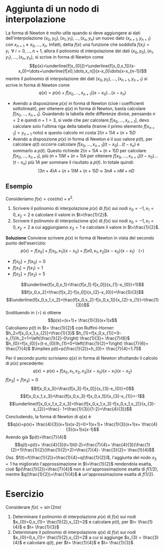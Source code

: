 # Aggiunta di un nodo di interpolazione

La forma di Newton è molto utile quando si deve aggiungere ai dati dell'interpolazione $(x_0,y_0),(x_1,y_1),\dots,(x_n,y_n)$ un nuovo dato $(x_{n+1},y_{n+1})$ con $x_{n+1}\neq x_0,\dots,x_n$. Infatti, detta $f(x)$ una funzione che soddisfa $f(x_{i})=y_{i}\:\:\forall \:i=0,\dots,n+1$, allora il polinomio di interpolazione dei dati $(x_0,y_0),(x_1,y_1),\dots,(x_n,y_n)$, si scrive in forma di Newton come$$p(x)=\underline{f[x_{0}]}+\underline{f[x_0,x_1]}(x-x_0)+\dots+\underline{f[x0,\dots,x_n]}(x-x_0)\dots(x-x_{n-1})$$ mentre il polinomio di interpolazione dei dati $(x_0,y_0),\dots,(x_{n+1},y_{n+1})$ si scrive in forma di Newton come $$q(x)=p(x)+f[x_0,\dots,x_{n+1}](x-x_0)\dots(x-x_n)$$
- Avendo a disposizione $p(x)$ in forma di Newton (cioè i coefficienti sottolineati), per ottenere $q(x)$ in forma di Newton, basta calcolare $f[x_0,\dots,x_{n+1}]$. Guardando la tabella delle differenze divise, pensando $n=2$ e quindi $n+1=3$, si vede che per calcolare $f[x_0,\dots,x_{n+1}]$, devo calcolare solo l'ultima riga della tabella (tranne il primo elemento $f[x_{n+1}]=y_{n+1}$ noto) e questo calcolo mi costa $2(n+1)A+(n+1)D$
- Avendo a disposzione $p(x)$ in forma di Newton e il suo valore $p(t)$, per calcolare $q(t)$ occorre calcolare $f[x_0,\dots,x_{n+1}](t-x_0)\dots(t-x_n)$ e sommarlo a $p(t)$. Questo richiede $2(n+1)A+(n+1)D$ per calcolare $f[x_0,\dots,x_{n+1}]$, più $(n+1)M+(n+1)A$ per ottenere $f[x_0,\dots,x_{n+1}](t-x_0)\dots(t-x_n)$ più $1A$ per sommare il risultato a $p(t)$. In totale quindi: $$(3n+4)A+(n+1)M+(n+1)D\approx3nA+nM+nD$$
## Esempio 
Consideriamo $f(x)=cos(\pi x)+x^{2}$.
1. Scrivere il polinomio di interpolazione $p(x)$ di $f(x)$ sui nodi $x_{0}=-1,x_1=0,x_2=2$ e calcolare il valore in $t=\frac{1}{2}$. 
2. Scrivere il polinomio di interpolazione $q(x)$ di $f(x)$ sui nodi $x_{0}=-1,x_1=0,x_2=2$ a cui aggiungiamo $x_{3}=1$ e calcolare il valore in $t=\frac{1}{2}$. 

**Soluzione**
Conviene scrivere $p(x)$ in forma di Newton in vista del secondo punto dell'esercizio: $$p(x)=f[x_{0}]+f[x_0,x_1](x-x_0)+f[x0,x_1,x_2](x-x_0)(x-x_{1})\:\:\:(\star)$$
- $f[x_0]=f(x_0)=0$
- $f[x_1]=f(x_1)=1$
- $f[x_2]=f(x_2)=5$

$$\underline{f[x_0,x_1]=\frac{f[x_1]-f[x_0]}{x_{1}-x_{0}}=1}$$ $$f[x_0,x_2]=\frac{f[x_2]-f[x_0]}{x_{2}-x_{0}}=\frac{5}{3}$$
$$\underline{f[x_0,x_1,x_2]=\frac{f[x_0,x_2]-f[x_0,x_1]}{x_{2}-x_{1}}=\frac{1}{3}}$$ Sostituendo in $(\star)$ si ottiene $$p(x)=(x+1)+ \frac{1}{3}(x+1)x$$ Calcoliamo $p(t)$ in $t= \frac{1}{2}$ con Ruffini-Horner:
$h_2=f[x_0,x_1,x_{2}]=\frac{1}{3}$
$h_{1}=f[x_0,x_{1}]+(t-x_{1})h_2=1+\left(\frac{1}{2}-0\right) \frac{1}{3}= \frac{7}{6}$
$h_{0}=f[x_{0}]+(t-x_{0})h_{1}=0+\left(\frac{1}{2}+1\right) \frac{7}{6}= \frac{7}{4}$
$\implies p(t)=p(\frac{1}{2})=h_{0}= \frac{7}{4}=1.75$ 

Per il secondo punto scriviamo $q(x)$ in forma di Newton sfruttando il calcolo di $p(x)$ precedente: $$q(x)=p(x)+f[x_0,x_1,x_2,x_3](x-x_0)(x-x_1)(x-x_2)$$ $f[x_3]=f(x_3)=0$
$$f[x_0,x_3]=\frac{f[x_3]-f[x_0]}{x_{3}-x_{0}}=0$$ $$f[x_0,x_1,x_3]=\frac{f[x_0,x_3]-f[x_0,x_1]}{x_{3}-x_{1}}=-1$$ $$\underline{f[x_0,x_1,x_2,x_3]=\frac{f[x_0,x_1,x_3]-f[x_0,x_1,x_2]}{x_{3}-x_{2}}=\frac{- 1+\frac{1}{3}}{1-2}=\frac{4}{3}}$$
Concludendo, la forma di Newton di $q(x)$ è $$q(x)=p(x)+ \frac{4}{3}(x+1)x(x-2)=0+1(x+1)+ \frac{1}{3}(x+1)x+ \frac{4}{3}(x+1)x(x-1)$$ Avendo già $p(t)=\frac{7}{4}$ $$q(t)=p(t)+ \frac{4}{3}(t+1)t(t-2)=\frac{7}{4}+ \frac{4}{3}(\frac{1}{2}+1)\frac{1}{2}(\frac{1}{2}+2)=\frac{7}{4}- \frac{3}{2}= \frac{1}{4}$$
*Oss.* 
$f(t)=f(\frac{1}{2})=\frac{1}{4}=q(\frac{1}{2})$, l'aggiunta del nodo $x_{3}=1$ ha migliorato l'approssimazione in $t=\frac{1}{2}$ rendendola esatta, cioé $p(\frac{1}{2})=\frac{7}{4}$ non è un'approssimazione esatta di $f(1/2)$, mentre $q(\frac{1}{2})=\frac{1}{4}$ **è** un'approssimazione esatta di $f(1/2)$.

# Esercizio
Considerare $f(x)=\sin(2\pi x)$
1. Determinare il polinomio di interpolazione $p(x)$ di $f(x)$ sui nodi $x_{0}=0,x_{1}= \frac{1}{2},x_{2}=2$ e calcolare $p(t)$, per $t= \frac{1}{4}$ e $t= \frac{1}{3}$
2. Determinare il polinomio di interpolazione $q(x)$ di $f(x)$ sui nodi $x_{0}=0,x_{1}= \frac{1}{2},x_{2}=2$ a cui si aggiunge $x_{3} = \frac{3}{4}$ e calcolare $q(t)$, per $t= \frac{1}{4}$ e $t= \frac{1}{3}$